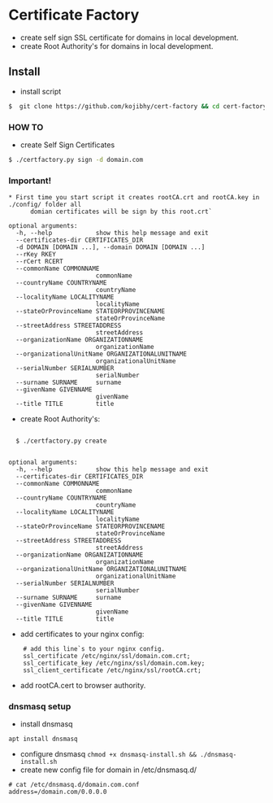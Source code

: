 # Certificate Factory

- create self sign SSL certificate for domains in local development.
- create Root Authority's for domains in local development.

## Install

- install script

```bash
$  git clone https://github.com/kojibhy/cert-factory && cd cert-factory && ./install.sh
```

### HOW TO

- create Self Sign Certificates

```bash
$ ./certfactory.py sign -d domain.com
```

### Important!

```text
* First time you start script it creates rootCA.crt and rootCA.key in ./config/ folder all
      domian certificates will be sign by this root.crt`
```

```text
optional arguments:
  -h, --help            show this help message and exit
  --certificates-dir CERTIFICATES_DIR
  -d DOMAIN [DOMAIN ...], --domain DOMAIN [DOMAIN ...]
  --rKey RKEY
  --rCert RCERT
  --commonName COMMONNAME
                        commonName
  --countryName COUNTRYNAME
                        countryName
  --localityName LOCALITYNAME
                        localityName
  --stateOrProvinceName STATEORPROVINCENAME
                        stateOrProvinceName
  --streetAddress STREETADDRESS
                        streetAddress
  --organizationName ORGANIZATIONNAME
                        organizationName
  --organizationalUnitName ORGANIZATIONALUNITNAME
                        organizationalUnitName
  --serialNumber SERIALNUMBER
                        serialNumber
  --surname SURNAME     surname
  --givenName GIVENNAME
                        givenName
  --title TITLE         title
```

- create Root Authority's:

```text

  $ ./certfactory.py create 


optional arguments:
  -h, --help            show this help message and exit
  --certificates-dir CERTIFICATES_DIR
  --commonName COMMONNAME
                        commonName
  --countryName COUNTRYNAME
                        countryName
  --localityName LOCALITYNAME
                        localityName
  --stateOrProvinceName STATEORPROVINCENAME
                        stateOrProvinceName
  --streetAddress STREETADDRESS
                        streetAddress
  --organizationName ORGANIZATIONNAME
                        organizationName
  --organizationalUnitName ORGANIZATIONALUNITNAME
                        organizationalUnitName
  --serialNumber SERIALNUMBER
                        serialNumber
  --surname SURNAME     surname
  --givenName GIVENNAME
                        givenName
  --title TITLE         title

```

- add certificates to your nginx config:

```text
    # add this line`s to your nginx config.
    ssl_certificate /etc/nginx/ssl/domain.com.crt;
    ssl_certificate_key /etc/nginx/ssl/domain.com.key;
    ssl_client_certificate /etc/nginx/ssl/rootCA.crt;
```

- add rootCA.cert to browser authority.

### dnsmasq setup

- install dnsmasq

```text
apt install dnsmasq
```

- configure dnsmasq
  ``
  chmod +x dnsmasq-install.sh && ./dnsmasq-install.sh
  ``
- create new config file for domain in /etc/dnsmasq.d/

```text
# cat /etc/dnsmasq.d/domain.com.conf
address=/domain.com/0.0.0.0
```
